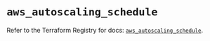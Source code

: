 # `aws_autoscaling_schedule`

Refer to the Terraform Registry for docs: [`aws_autoscaling_schedule`](https://registry.terraform.io/providers/hashicorp/aws/5.60.0/docs/resources/autoscaling_schedule).
